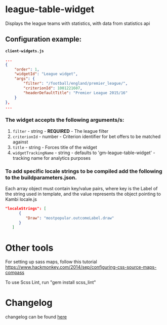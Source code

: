# league-table-widget

Displays the league teams with statistics, with data from statistics api

## Configuration example:

__`client-widgets.js`__

```json
...
{
    "order": 1,
    "widgetId": "League widget",
    "args": {
        "filter": "/football/england/premier_league/",
        "criterionId": 1001221607,
        "headerDefaultTitle": "Premier League 2015/16"
    }
},
...

```

### The widget accepts the following arguments/s:
1. `filter` - string - __REQUIRED__ - The league filter
2. `criterionId` - number - Criterion identifier for bet offers to be matched against
3. `title` - string - Forces title of the widget
4. `widgetTrackingName` - string - defaults to 'gm-league-table-widget' - tracking name for analytics purposes


### To add specific locale strings to be compiled add the following to the buildparameters.json.
Each array object must contain key/value pairs, where key is the Label of the string used in template, and the value
represents the object pointing to Kambi locale.js

```json
"localeStrings": [
      {
         "Draw": "mostpopular.outcomeLabel.draw"
      }
   ]
```

# Other tools

For setting up sass maps, follow this tutorial https://www.hackmonkey.com/2014/sep/configuring-css-source-maps-compass

To use Scss Lint, run "gem install scss_lint"

# Changelog

changelog can be found [here](CHANGELOG.md)
